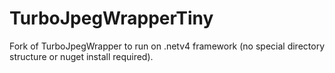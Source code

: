 # TurboJpegWrapperTiny
Fork of TurboJpegWrapper to run on .netv4 framework (no special directory structure or nuget install required).
